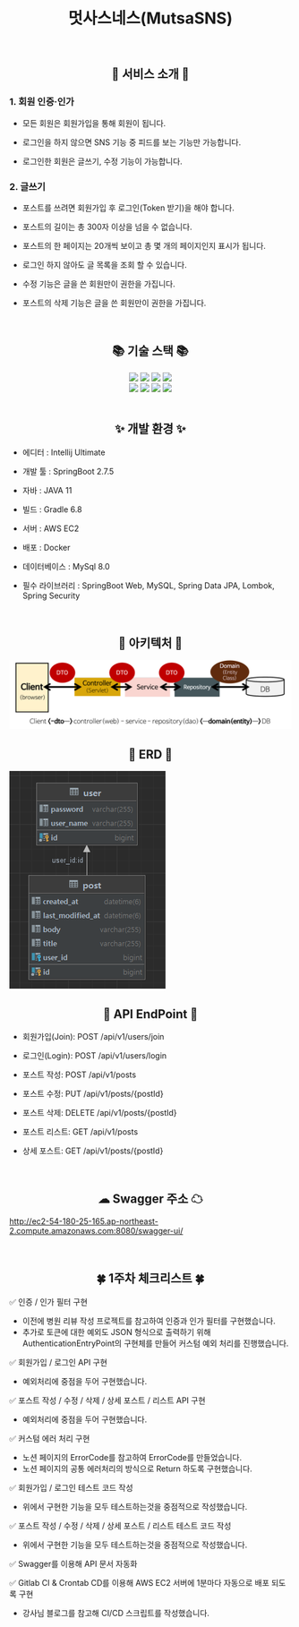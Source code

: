 
<div align="center">

# 멋사스네스(MutsaSNS)

</div>

<br>
<div align="center">

## 🌈 서비스 소개 🌈

</div>

### 1. 회원 인증·인가

- 모든 회원은 회원가입을 통해 회원이 됩니다.

- 로그인을 하지 않으면 SNS 기능 중 피드를 보는 기능만 가능합니다.

- 로그인한 회원은 글쓰기, 수정 기능이 가능합니다.

### 2. 글쓰기
- 포스트를 쓰려면 회원가입 후 로그인(Token 받기)을 해야 합니다.

- 포스트의 길이는 총 300자 이상을 넘을 수 없습니다.

- 포스트의 한 페이지는 20개씩 보이고 총 몇 개의 페이지인지 표시가 됩니다.

- 로그인 하지 않아도 글 목록을 조회 할 수 있습니다.

- 수정 기능은 글을 쓴 회원만이 권한을 가집니다.

- 포스트의 삭제 기능은 글을 쓴 회원만이 권한을 가집니다.

<br>

<div align="center">

## 📚 기술 스택 📚

<img src="https://img.shields.io/badge/Java-007396?style=flat&logo=Conda-Forge&logoColor=white" />
<img src="https://img.shields.io/badge/Spring Boot-6DB33F?style=flat&logo=Spring Boot&logoColor=white">
<img src="https://img.shields.io/badge/Spring Security-6DB33F?style=flat&logo=Spring Security&logoColor=white">
<img src="https://img.shields.io/badge/JSON Web Tokens-000000?style=flat&logo=JSON Web Tokens&logoColor=white" />
<br>
<img src="https://img.shields.io/badge/Amazon AWS-232F3E?style=flat&logo=Amazon AWS&logoColor=white" />
<img src="https://img.shields.io/badge/MySQL-4479A1?style=flat&logo=MySQL&logoColor=white" />
<img src="https://img.shields.io/badge/Linux-FCC624?style=flat&logo=Linux&logoColor=white" />
<img src="https://img.shields.io/badge/Dokcer-2496ED?style=flat&logo=Linux&logoColor=white" />
</div>

<br>

<div align="center">

## ✨ 개발 환경 ✨

</div>

- 에디터 : Intellij Ultimate

- 개발 툴 : SpringBoot 2.7.5

- 자바 : JAVA 11

- 빌드 : Gradle 6.8

- 서버 : AWS EC2

- 배포 : Docker

- 데이터베이스 : MySql 8.0

- 필수 라이브러리 : SpringBoot Web, MySQL, Spring Data JPA, Lombok, Spring Security

<br>

<div align="center">

## 💼 아키텍처 💼

</div>

![img_2.png](img_2.png)

<div align="center">

## 📃 ERD 📃

</div>

![img.png](img.png)

<div align="center">

## 🚩 API EndPoint 🚩

</div>

- 회원가입(Join): POST /api/v1/users/join

- 로그인(Login): POST /api/v1/users/login

- 포스트 작성: POST /api/v1/posts

- 포스트 수정: PUT /api/v1/posts/{postId}

- 포스트 삭제: DELETE /api/v1/posts/{postId}

- 포스트 리스트: GET /api/v1/posts

- 상세 포스트: GET /api/v1/posts/{postId}

<br>

<div align="center">

## ☁ Swagger 주소 ☁

</div>

http://ec2-54-180-25-165.ap-northeast-2.compute.amazonaws.com:8080/swagger-ui/ 

<br>

<div align="center">

## 🍀 1주차 체크리스트 🍀

</div>

✅ 인증 / 인가 필터 구현
   - 이전에 병원 리뷰 작성 프로젝트를 참고하여 인증과 인가 필터를 구현했습니다.
   - 추가로 토큰에 대한 예외도 JSON 형식으로 출력하기 위해 AuthenticationEntryPoint의 구현체를 만들어 커스텀 예외 처리를 진행했습니다.

✅ 회원가입 / 로그인 API 구현
   - 예외처리에 중점을 두어 구현했습니다.

✅ 포스트 작성 / 수정 / 삭제 / 상세 포스트 / 리스트 API 구현
   - 예외처리에 중점을 두어 구현했습니다.

✅ 커스텀 에러 처리 구현
   - 노션 페이지의 ErrorCode를 참고하여 ErrorCode를 만들었습니다.
   - 노션 페이지의 공통 에러처리의 방식으로 Return 하도록 구현했습니다.

✅ 회원가입 / 로그인 테스트 코드 작성
   - 위에서 구현한 기능을 모두 테스트하는것을 중점적으로 작성했습니다.

✅ 포스트 작성 / 수정 / 삭제 / 상세 포스트 / 리스트 테스트 코드 작성
   - 위에서 구현한 기능을 모두 테스트하는것을 중점적으로 작성했습니다.

✅ Swagger를 이용해 API 문서 자동화

✅ Gitlab CI & Crontab CD를 이용해 AWS EC2 서버에 1분마다 자동으로 배포 되도록 구현
   - 강사님 블로그를 참고해 CI/CD 스크립트를 작성했습니다.

